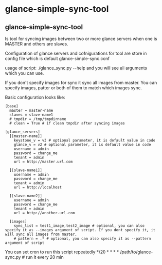 # glance-simple-sync-tool

glance-simple-sync-tool
-----------------
Is tool for syncing images between two or more glance servers when one is MASTER and others are slaves.

Configuration of glance servers and cofnigurations for tool are store in config file which is default glance-simple-sync.conf

usage of script:
	./glance_sync.py --help
and you will see all arguments which you can use.

If you don't specify images for sync it sync all images from master.
You can specify images, patter or both of them to match which images sync.

Basic configuration looks like:

	[base]
	  master = master-name
	  slaves = slave-name1
	  # tmpdir = /tmp/tmpdirname
      # clean = True # if clean tmpdir after syncing images

	[glance_servers]
      [[master-name]]
        keystone_v = v3 # optional parameter, it is default value in code
        glance_v = v2 # optional parameter, it is default value in code
        username = admin
        password = change_me
        tenant = admin
        url = http://master.url.com

      [[slave-name1]]
        username = admin
        password = change_me
        tenant = admin
        url = http://localhost

      [[slave-name2]]
        username = admin
        password = change_me
        tenant = admin
        url = http://another.url.com

	  [images]
	    sync_list = test1_image,test2_image # optional, you can also specify it as --images argument of script. If you dont specify it, it will sync all images from master.
        # pattern = .* # optional, you can also specify it as --pattern argument of script


You can set cron to run this script repeatedly
*/20 * * * * /path/to/glance-sync.py # run it every 20 min
